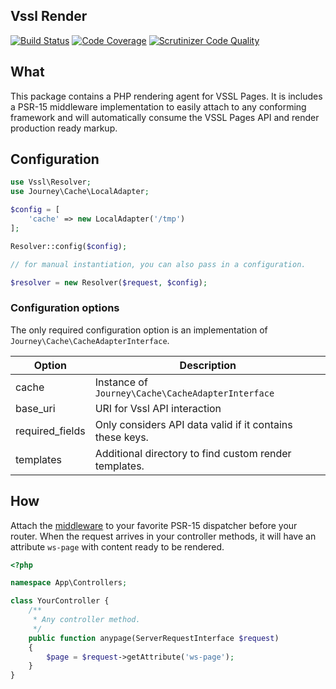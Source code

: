 Vssl Render
-------------
[![Build Status](https://travis-ci.org/journeygroup/vssl-render.svg?branch=master)](https://travis-ci.org/journeygroup/vssl-render)
[![Code Coverage](https://scrutinizer-ci.com/g/journeygroup/vssl-render/badges/coverage.png?b=master)](https://scrutinizer-ci.com/g/journeygroup/vssl-render/?branch=master)
[![Scrutinizer Code Quality](https://scrutinizer-ci.com/g/journeygroup/vssl-render/badges/quality-score.png?b=master)](https://scrutinizer-ci.com/g/journeygroup/vssl-render/?branch=master)

## What

This package contains a PHP rendering agent for VSSL Pages. It is includes a
PSR-15 middleware implementation to easily attach to any conforming framework
and will automatically consume the VSSL Pages API and render production ready
markup.

## Configuration

```php
use Vssl\Resolver;
use Journey\Cache\LocalAdapter;

$config = [
    'cache' => new LocalAdapter('/tmp')
];

Resolver::config($config);

// for manual instantiation, you can also pass in a configuration.

$resolver = new Resolver($request, $config);
```
### Configuration options

The only required configuration option is an implementation of 
`Journey\Cache\CacheAdapterInterface`.

Option          | Description
----------------|---------------------------------------
cache           | Instance of `Journey\Cache\CacheAdapterInterface`
base_uri        | URI for Vssl API interaction
required_fields | Only considers API data valid if it contains these keys.
templates       | Additional directory to find custom render templates.

## How

Attach the [middleware](/src/Middleware.php) to your favorite PSR-15 dispatcher 
before your router. When the request arrives in your controller methods, it will
have an attribute `ws-page` with content ready to be rendered.

```php
<?php

namespace App\Controllers;

class YourController {
    /**
     * Any controller method.
     */
    public function anypage(ServerRequestInterface $request)
    {
        $page = $request->getAttribute('ws-page');
    }
}
```